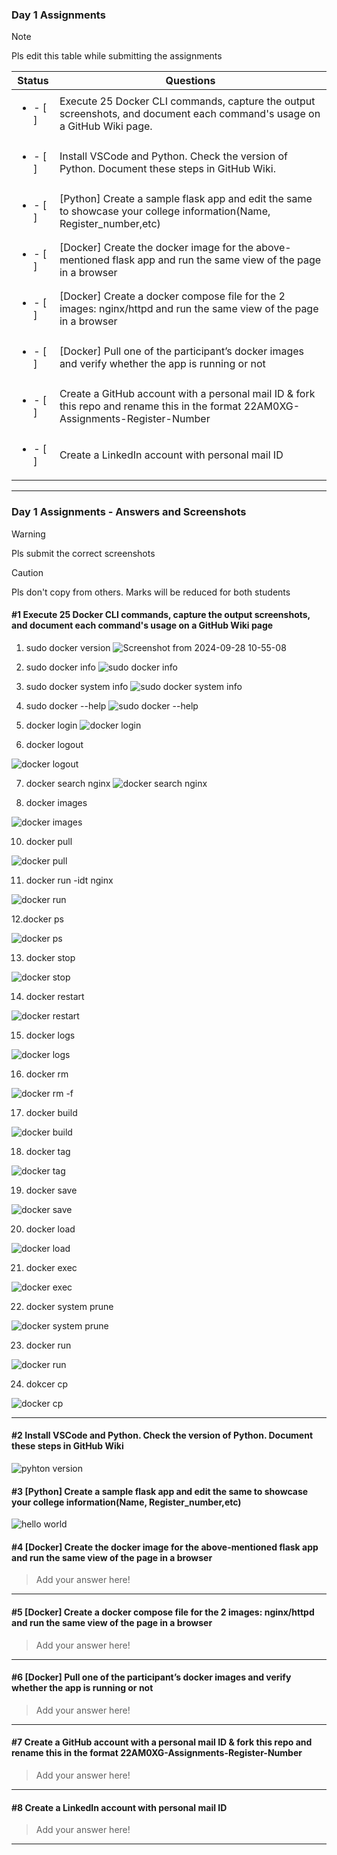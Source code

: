 ### Day 1 Assignments

> [!NOTE]
> Pls edit this table while submitting the assignments

| Status         | Questions     | 
|----------------|---------------|
| <ul><li>- [ ] </li></ul> | Execute 25 Docker CLI commands, capture the output screenshots, and document each command's usage on a GitHub Wiki page. |
| <ul><li>- [ ] </li></ul> | Install VSCode and Python. Check the version of Python. Document these steps in GitHub Wiki. |
| <ul><li>- [ ] </li></ul> | [Python] Create a sample flask app and edit the same to showcase your college information(Name, Register_number,etc) |
| <ul><li>- [ ] </li></ul> | [Docker] Create the docker image for the above-mentioned flask app and run the same view of the page in a browser |
| <ul><li>- [ ] </li></ul> | [Docker] Create a docker compose file for the 2 images: nginx/httpd and run the same view of the page in a browser |
| <ul><li>- [ ] </li></ul> | [Docker] Pull one of the participant’s docker images and verify whether the app is running or not  |
| <ul><li>- [ ] </li></ul> | Create a GitHub account with a personal mail ID & fork this repo and rename this in the format 22AM0XG-Assignments-Register-Number  |
| <ul><li>- [ ] </li></ul> | Create a LinkedIn account with personal mail ID  |

***

### Day 1 Assignments - Answers and Screenshots

> [!WARNING]
> Pls submit the correct screenshots

> [!CAUTION]
> Pls don't copy from others. Marks will be reduced for both students

#### #1 Execute 25 Docker CLI commands, capture the output screenshots, and document each command's usage on a GitHub Wiki page

1. sudo docker version
![Screenshot from 2024-09-28 10-55-08](https://github.com/user-attachments/assets/696d7a38-b9a8-4503-9d69-cb22fa3ce79a)

2. sudo docker info
![sudo docker info](https://github.com/user-attachments/assets/5bb44a7d-c208-4c4e-b0fa-6328267692da)

3. sudo docker system info
![sudo docker system info](https://github.com/user-attachments/assets/391b9695-3275-4157-b69a-556bfde837a8)

4. sudo docker --help
![sudo docker --help](https://github.com/user-attachments/assets/c93e0563-58dc-4cd7-8e65-5087f47d239d)

5. docker login
![docker login](https://github.com/user-attachments/assets/5ef3133b-3f93-4620-9b35-2164d37fda08)

6. docker logout

![docker logout](https://github.com/user-attachments/assets/084e1c9a-6e6c-46cc-9796-718ceb536ecc)

7. docker search nginx
![docker search nginx](https://github.com/user-attachments/assets/50498068-609f-4bac-a11f-f5cdb57ad621)

8. docker images
   
![docker images](https://github.com/user-attachments/assets/8075f61a-4738-46e9-ba5c-c1c7f0d40878)

10. docker pull
   
![docker pull](https://github.com/user-attachments/assets/77a0b711-d995-4707-a961-dac73afdbe8a)

11. docker run -idt nginx

![docker run ](https://github.com/user-attachments/assets/def4ea76-5b67-46a8-ba7d-b9cce8dbcc27)

12.docker ps

![docker ps](https://github.com/user-attachments/assets/7b63039e-0044-4a32-b46f-1ad5d7be3870)

13. docker stop

![docker stop](https://github.com/user-attachments/assets/0935877b-2a85-4132-91b2-92f33823ebde)

14. docker restart

![docker restart](https://github.com/user-attachments/assets/9aac5d0c-d87d-4d6e-8f39-b2bf8e62e8ac)

15. docker logs

![docker logs](https://github.com/user-attachments/assets/bcfffa54-32a0-4e51-a196-4142d7da2eb9)

16. docker rm

![docker rm -f](https://github.com/user-attachments/assets/d8e294cc-31f6-4562-ab83-58f3a0973194)

17. docker build

![docker build](https://github.com/user-attachments/assets/1239b13e-3df3-48a7-9358-c0172967e85c)

18. docker tag

![docker tag](https://github.com/user-attachments/assets/a377b64d-a637-4977-9077-d9cb851528b3)

19. docker save

![docker save](https://github.com/user-attachments/assets/7b68f1bd-99b8-4646-b1cb-189a0865680b)

20. docker load

![docker load](https://github.com/user-attachments/assets/d6d62426-d83c-4c58-89df-a71a79df85d6)

21. docker exec

![docker exec](https://github.com/user-attachments/assets/71df6f92-df04-41a7-b8dc-033a2768b7f0)

22. docker system prune

![docker system prune](https://github.com/user-attachments/assets/8fa529fd-f1a5-463e-989d-f0cd4f6205a8)

23. docker run

![docker run](https://github.com/user-attachments/assets/b74e4f77-bae2-47c4-8b48-33336e6a1e3a)

24. dokcer cp

![docker cp](https://github.com/user-attachments/assets/797d8ae3-bcc4-4f45-bdbd-2b78359f61d5)



***

#### #2 Install VSCode and Python. Check the version of Python. Document these steps in GitHub Wiki


![pyhton version](https://github.com/user-attachments/assets/ebdcbd68-78ae-4ab4-9ce6-6fb6d110bc98)

#### #3 [Python] Create a sample flask app and edit the same to showcase your college information(Name, Register_number,etc)
![hello world](https://github.com/user-attachments/assets/6d3948be-6316-46be-a98f-0d62b76e43c1)

#### #4 [Docker] Create the docker image for the above-mentioned flask app and run the same view of the page in a browser
> Add your answer here!

***

#### #5 [Docker] Create a docker compose file for the 2 images: nginx/httpd and run the same view of the page in a browser
> Add your answer here!

***

#### #6 [Docker] Pull one of the participant’s docker images and verify whether the app is running or not
> Add your answer here!

***

#### #7 Create a GitHub account with a personal mail ID & fork this repo and rename this in the format 22AM0XG-Assignments-Register-Number
> Add your answer here!

***

#### #8 Create a LinkedIn account with personal mail ID
> Add your answer here!

***
